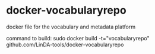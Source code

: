 docker-vocabularyrepo
=====================

docker file for the vocabulary and metadata platform

command to build:
sudo docker build -t="vocabularyrepo" github.com/LinDA-tools/docker-vocabularyrepo
